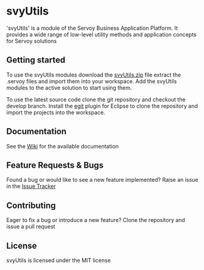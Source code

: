 svyUtils
========
'svyUtils' is a module of the Servoy Business Application Platform. It provides a wide range of low-level utility methods and application concepts for Servoy solutions

Getting started
-------------
To use the svyUtils modules download the [svyUtils.zip](https://github.com/Servoy/svyUtils/releases) file extract the .servoy files and import them into your workspace. Add the svyUtils modules to the active solution to start using them.

To use the latest source code clone the git repository and checkout the develop branch. Install the [egit](http://www.eclipse.org/egit/download/) plugin for Eclipse to clone the repository and import the projects into the workspace.


Documentation
-------------
See the [Wiki](https://github.com/Servoy/svyUtils/wiki) for the available documentation


Feature Requests & Bugs
-----------------------
Found a bug or would like to see a new feature implemented? Raise an issue in the [Issue Tracker](https://github.com/Servoy/svyUtils/issues)


Contributing
-------------
Eager to fix a bug or introduce a new feature? Clone the repository and issue a pull request


License
-------
svyUtils is licensed under the MIT license
